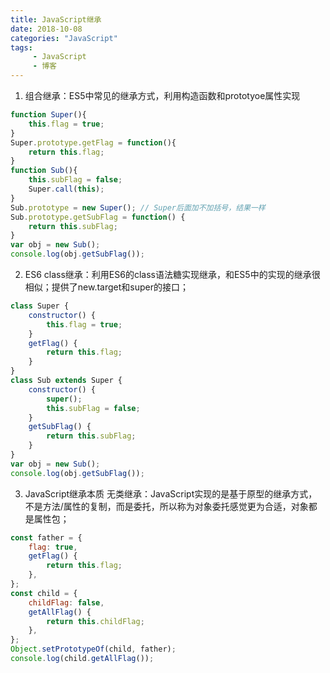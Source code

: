 ```yaml
---
title: JavaScript继承
date: 2018-10-08
categories: "JavaScript"
tags: 
     - JavaScript
     - 博客
---
```


1. 组合继承：ES5中常见的继承方式，利用构造函数和prototyoe属性实现
```JavaScript
function Super(){
    this.flag = true;
}
Super.prototype.getFlag = function(){
    return this.flag;
}
function Sub(){
    this.subFlag = false;
    Super.call(this);
}
Sub.prototype = new Super(); // Super后面加不加括号，结果一样
Sub.prototype.getSubFlag = function() {
    return this.subFlag;
}
var obj = new Sub();
console.log(obj.getSubFlag());
```
<!-- more -->
2. ES6 class继承：利用ES6的class语法糖实现继承，和ES5中的实现的继承很相似；提供了new.target和super的接口；
```JavaScript
class Super {
    constructor() {
        this.flag = true;
    }
    getFlag() {
        return this.flag;
    }
}
class Sub extends Super {
    constructor() {
        super();
        this.subFlag = false;
    }
    getSubFlag() {
        return this.subFlag;
    }
}
var obj = new Sub();
console.log(obj.getSubFlag());
```
3. JavaScript继承本质 无类继承：JavaScript实现的是基于原型的继承方式，不是方法/属性的复制，而是委托，所以称为对象委托感觉更为合适，对象都是属性包；
```JavaScript
const father = {
    flag: true,
    getFlag() {
        return this.flag;
    },
};
const child = {
    childFlag: false,
    getAllFlag() {
        return this.childFlag;
    },
};
Object.setPrototypeOf(child, father);
console.log(child.getAllFlag());
```